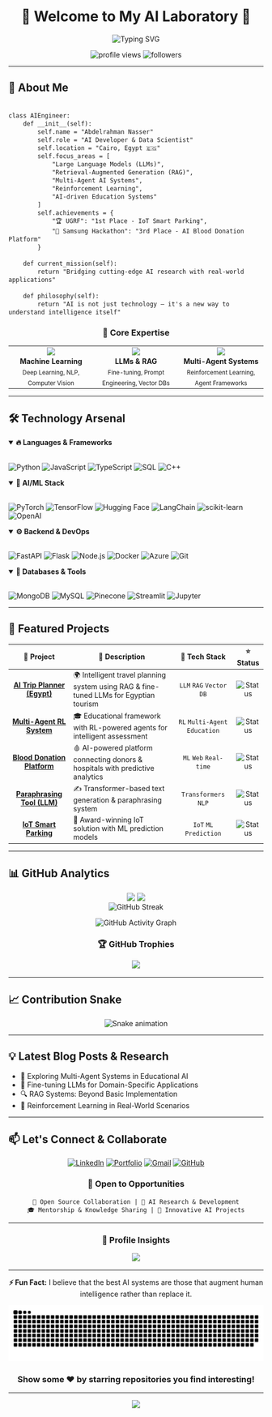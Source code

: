 <div align="center">

# 🌟 Welcome to My AI Laboratory 🌟

<img src="https://readme-typing-svg.herokuapp.com?font=Fira+Code&size=32&duration=2800&pause=2000&color=00D9FF&center=true&vCenter=true&width=600&lines=Hi%2C+I'm+Abdelrahman+Nasser+%F0%9F%91%8B;AI+Developer+%26+Data+Scientist;LLM+%7C+RAG+%7C+Multi-Agent+Systems;Building+the+Future+with+AI+%F0%9F%9A%80" alt="Typing SVG" />

<p align="center">
  <img src="https://komarev.com/ghpvc/?username=Abdelrahmannasser139&label=Profile%20views&color=0e75b6&style=flat" alt="profile views" />
  <img src="https://img.shields.io/github/followers/Abdelrahmannasser139?label=Followers&style=social" alt="followers" />
</p>

</div>

---

## 🚀 About Me

<pre><code class="language-python">
class AIEngineer:
    def __init__(self):
        self.name = "Abdelrahman Nasser"
        self.role = "AI Developer & Data Scientist"
        self.location = "Cairo, Egypt 🇪🇬"
        self.focus_areas = [
            "Large Language Models (LLMs)",
            "Retrieval-Augmented Generation (RAG)",
            "Multi-Agent AI Systems",
            "Reinforcement Learning",
            "AI-driven Education Systems"
        ]
        self.achievements = {
            "🏆 UGRF": "1st Place - IoT Smart Parking",
            "🥉 Samsung Hackathon": "3rd Place - AI Blood Donation Platform"
        }
    
    def current_mission(self):
        return "Bridging cutting-edge AI research with real-world applications"
    
    def philosophy(self):
        return "AI is not just technology — it's a new way to understand intelligence itself"
</code></pre>

<div align="center">

### 🎯 Core Expertise

<table>
<tr>
<td align="center" width="33%">
<img src="https://img.icons8.com/fluency/96/000000/brain.png" width="50"/>
<br><b>Machine Learning</b>
<br><sub>Deep Learning, NLP, Computer Vision</sub>
</td>
<td align="center" width="33%">
<img src="https://img.icons8.com/fluency/96/000000/chatbot.png" width="50"/>
<br><b>LLMs & RAG</b>
<br><sub>Fine-tuning, Prompt Engineering, Vector DBs</sub>
</td>
<td align="center" width="33%">
<img src="https://img.icons8.com/fluency/96/000000/artificial-intelligence.png" width="50"/>
<br><b>Multi-Agent Systems</b>
<br><sub>Reinforcement Learning, Agent Frameworks</sub>
</td>
</tr>
</table>

</div>

---

## 🛠️ Technology Arsenal

<details open>
<summary><b>🔥 Languages & Frameworks</b></summary>
<br>

![Python](https://img.shields.io/badge/Python-3776AB?style=for-the-badge&logo=python&logoColor=white)
![JavaScript](https://img.shields.io/badge/JavaScript-F7DF1E?style=for-the-badge&logo=javascript&logoColor=black)
![TypeScript](https://img.shields.io/badge/TypeScript-007ACC?style=for-the-badge&logo=typescript&logoColor=white)
![SQL](https://img.shields.io/badge/SQL-4479A1?style=for-the-badge&logo=postgresql&logoColor=white)
![C++](https://img.shields.io/badge/C++-00599C?style=for-the-badge&logo=cplusplus&logoColor=white)

</details>

<details open>
<summary><b>🤖 AI/ML Stack</b></summary>
<br>

![PyTorch](https://img.shields.io/badge/PyTorch-EE4C2C?style=for-the-badge&logo=pytorch&logoColor=white)
![TensorFlow](https://img.shields.io/badge/TensorFlow-FF6F00?style=for-the-badge&logo=tensorflow&logoColor=white)
![Hugging Face](https://img.shields.io/badge/🤗_Transformers-FFD21E?style=for-the-badge)
![LangChain](https://img.shields.io/badge/🦜_LangChain-121212?style=for-the-badge)
![scikit-learn](https://img.shields.io/badge/scikit--learn-F7931E?style=for-the-badge&logo=scikit-learn&logoColor=white)
![OpenAI](https://img.shields.io/badge/OpenAI-412991?style=for-the-badge&logo=openai&logoColor=white)

</details>

<details open>
<summary><b>⚙️ Backend & DevOps</b></summary>
<br>

![FastAPI](https://img.shields.io/badge/FastAPI-009688?style=for-the-badge&logo=fastapi&logoColor=white)
![Flask](https://img.shields.io/badge/Flask-000000?style=for-the-badge&logo=flask&logoColor=white)
![Node.js](https://img.shields.io/badge/Node.js-339933?style=for-the-badge&logo=node.js&logoColor=white)
![Docker](https://img.shields.io/badge/Docker-2496ED?style=for-the-badge&logo=docker&logoColor=white)
![Azure](https://img.shields.io/badge/Azure-0078D4?style=for-the-badge&logo=microsoftazure&logoColor=white)
![Git](https://img.shields.io/badge/Git-F05032?style=for-the-badge&logo=git&logoColor=white)

</details>

<details open>
<summary><b>💾 Databases & Tools</b></summary>
<br>

![MongoDB](https://img.shields.io/badge/MongoDB-47A248?style=for-the-badge&logo=mongodb&logoColor=white)
![MySQL](https://img.shields.io/badge/MySQL-4479A1?style=for-the-badge&logo=mysql&logoColor=white)
![Pinecone](https://img.shields.io/badge/Pinecone-000000?style=for-the-badge)
![Streamlit](https://img.shields.io/badge/Streamlit-FF4B4B?style=for-the-badge&logo=streamlit&logoColor=white)
![Jupyter](https://img.shields.io/badge/Jupyter-F37626?style=for-the-badge&logo=jupyter&logoColor=white)

</details>

---

## 🎨 Featured Projects

<div align="center">

| 🚀 Project | 📝 Description | 🔧 Tech Stack | ⭐ Status |
|:----------:|----------------|:-------------:|:---------:|
| **[AI Trip Planner (Egypt)](https://github.com/Abdelrahmannasser139/AI-Trip-Planner)** | 🌍 Intelligent travel planning system using RAG & fine-tuned LLMs for Egyptian tourism | `LLM` `RAG` `Vector DB` | ![Status](https://img.shields.io/badge/Active-success) |
| **[Multi-Agent RL System](https://github.com/Abdelrahmannasser139/Multi-Agent-RL-Educational-System)** | 🎓 Educational framework with RL-powered agents for intelligent assessment | `RL` `Multi-Agent` `Education` | ![Status](https://img.shields.io/badge/Active-success) |
| **[Blood Donation Platform](https://github.com/Abdelrahmannasser139/Blood-Donation-Platform)** | 🩸 AI-powered platform connecting donors & hospitals with predictive analytics | `ML` `Web` `Real-time` | ![Status](https://img.shields.io/badge/Completed-blue) |
| **[Paraphrasing Tool (LLM)](https://github.com/Abdelrahmannasser139/Paraphrasing_Tool_LLM)** | ✍️ Transformer-based text generation & paraphrasing system | `Transformers` `NLP` | ![Status](https://img.shields.io/badge/Active-success) |
| **[IoT Smart Parking](https://github.com/Abdelrahmannasser139/Smart-Parking-System)** | 🚗 Award-winning IoT solution with ML prediction models | `IoT` `ML` `Prediction` | ![Status](https://img.shields.io/badge/Awarded-yellow) |

</div>

---

## 📊 GitHub Analytics

<div align="center">

<img height="180em" src="https://github-readme-stats.vercel.app/api?username=Abdelrahmannasser139&show_icons=true&theme=radical&include_all_commits=true&count_private=true&hide_border=true&bg_color=0D1117&title_color=00D9FF&icon_color=00D9FF&text_color=FFFFFF"/>
<img height="180em" src="https://github-readme-stats.vercel.app/api/top-langs/?username=Abdelrahmannasser139&layout=compact&theme=radical&hide_border=true&bg_color=0D1117&title_color=00D9FF&text_color=FFFFFF"/>

</div>

<div align="center">

<img src="https://github-readme-streak-stats.herokuapp.com/?user=Abdelrahmannasser139&theme=radical&hide_border=true&background=0D1117&stroke=00D9FF&ring=00D9FF&fire=FF6B35&currStreakLabel=00D9FF" alt="GitHub Streak"/>

</div>

<div align="center">

![GitHub Activity Graph](https://github-readme-activity-graph.vercel.app/graph?username=Abdelrahmannasser139&theme=react-dark&hide_border=true&area=true&bg_color=0D1117&color=00D9FF&line=00D9FF&point=FFFFFF)

</div>

<div align="center">

### 🏆 GitHub Trophies

![](https://github-profile-trophy.vercel.app/?username=Abdelrahmannasser139&theme=radical&no-frame=true&no-bg=true&margin-w=4&row=2&column=4)

</div>

---

## 📈 Contribution Snake

<div align="center">

![Snake animation](https://raw.githubusercontent.com/Abdelrahmannasser139/Abdelrahmannasser139/output/github-contribution-grid-snake-dark.svg)

</div>

---

## 💡 Latest Blog Posts & Research

<!-- BLOG-POST-LIST:START -->
- 🧠 Exploring Multi-Agent Systems in Educational AI
- 🤖 Fine-tuning LLMs for Domain-Specific Applications
- 🔍 RAG Systems: Beyond Basic Implementation
- 🎯 Reinforcement Learning in Real-World Scenarios
<!-- BLOG-POST-LIST:END -->

---

## 📫 Let's Connect & Collaborate

<div align="center">

[![LinkedIn](https://img.shields.io/badge/LinkedIn-0077B5?style=for-the-badge&logo=linkedin&logoColor=white)](https://www.linkedin.com/in/abdelrahman-nasser139)
[![Portfolio](https://img.shields.io/badge/Portfolio-FF5722?style=for-the-badge&logo=google-chrome&logoColor=white)](https://abdelrahmannasser139.github.io/portfolio/)
[![Gmail](https://img.shields.io/badge/Gmail-D14836?style=for-the-badge&logo=gmail&logoColor=white)](mailto:abdelrahmannasser139@gmail.com)
[![GitHub](https://img.shields.io/badge/GitHub-100000?style=for-the-badge&logo=github&logoColor=white)](https://github.com/Abdelrahmannasser139)

</div>

<div align="center">

### 💬 Open to Opportunities

```
🤝 Open Source Collaboration | 💼 AI Research & Development
🎓 Mentorship & Knowledge Sharing | 🚀 Innovative AI Projects
```

</div>

---

<div align="center">

### 🌟 Profile Insights

![](https://hit.yhype.me/github/profile?user_id=Abdelrahmannasser139)

</div>

---

<div align="center">

**⚡ Fun Fact:** I believe that the best AI systems are those that augment human intelligence rather than replace it.

<img src="https://raw.githubusercontent.com/Platane/snk/output/github-contribution-grid-snake-dark.svg" alt="Snake animation" />

### Show some ❤️ by starring repositories you find interesting!

</div>

---

<div align="center">
  <img src="https://capsule-render.vercel.app/api?type=waving&color=gradient&customColorList=6,11,20&height=100&section=footer&animation=twinkling"/>
</div>
